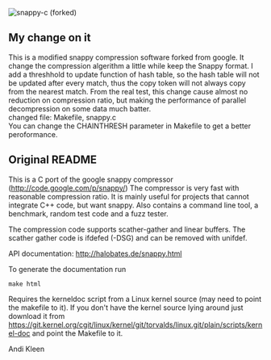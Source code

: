 ![snappy-c (forked)](http://halobates.de/snappy-c.png)

My change on it
----
This is a modified snappy compression software forked from google. It change the compression algerithm a little while keep the Snappy format. I add a threshhold to update function of hash table, so the hash table will not be updated after every match, thus the copy token will not always copy from the nearest match. From the real test, this change cause almost no reduction on compression ratio, but making the performance of parallel decompression on some data much batter.\
changed file: Makefile, snappy.c\
You can change the CHAINTHRESH parameter in Makefile to get a better peroformance.


Original README
-------

This is a C port of the google snappy compressor (http://code.google.com/p/snappy/)
The compressor is very fast with reasonable compression ratio.
It is mainly useful for projects that cannot integrate C++ code, but want snappy.
Also contains a command line tool, a benchmark, random test code and a fuzz tester.

The compression code supports scather-gather and linear buffers. The scather
gather code is ifdefed (-DSG) and can be removed with unifdef.

API documentation: http://halobates.de/snappy.html

To generate the documentation run

	make html

Requires the kerneldoc script from a Linux kernel source (may need to point
the makefile to it). If you don't have the kernel source lying around
just download it from
https://git.kernel.org/cgit/linux/kernel/git/torvalds/linux.git/plain/scripts/kernel-doc
and point the Makefile to it.




Andi Kleen
